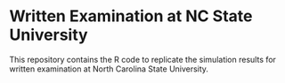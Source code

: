 # Written Examination at NC State University
This repository contains the R code to replicate the simulation results for written examination at North Carolina State University. 
